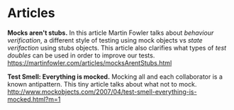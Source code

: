 
# Articles

**Mocks aren't stubs.** In this article Martin Fowler talks about *behaviour verification*, a different style of testing using mock objects vs *state verifaction* using stubs objects. This article also clarifies what types of *test doubles* can be used in order to improve our tests. https://martinfowler.com/articles/mocksArentStubs.html

**Test Smell: Everything is mocked.** Mocking all and each collaborator is a known antipattern. This tiny article talks about what not to mock. http://www.mockobjects.com/2007/04/test-smell-everything-is-mocked.html?m=1
